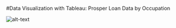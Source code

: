 #Data Visualization with Tableau: Prosper Loan Data by Occupation

![alt-text](\https://github.com/tdanhillman/Udacity-Data-Analyst-Nanodegree/blob/master/data_visualization_project_Dan_Hillman.png)
